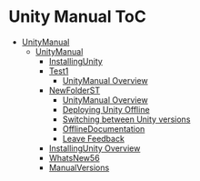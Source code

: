 Unity Manual ToC
================
 - [UnityManual]()
	 - [UnityManual]()
		 - [InstallingUnity]()
		 - [Test1]()
			 - [UnityManual Overview](UnityManual_1.md)
		 - [NewFolderST]()
			 - [UnityManual Overview](UnityManual.md)
			 - [Deploying Unity Offline](DeployingUnityOffline.md)
			 - [Switching between Unity versions](SwitchingDocumentationVersions.md)
			 - [OfflineDocumentation](OfflineDocumentation.md)
			 - [Leave Feedback](LeaveFeedback.md)
		 - [InstallingUnity Overview](InstallingUnity.md)
		 - [WhatsNew56](WhatsNew56.md)
		 - [ManualVersions](ManualVersions.md)

